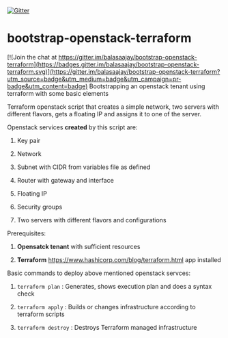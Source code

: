 [![Gitter](https://badges.gitter.im/balasaajay/bootstrap-openstack-terraform.svg)](https://gitter.im/balasaajay/bootstrap-openstack-terraform?utm_source=badge&utm_medium=badge&utm_campaign=pr-badge)

# bootstrap-openstack-terraform

[![Join the chat at https://gitter.im/balasaajay/bootstrap-openstack-terraform](https://badges.gitter.im/balasaajay/bootstrap-openstack-terraform.svg)](https://gitter.im/balasaajay/bootstrap-openstack-terraform?utm_source=badge&utm_medium=badge&utm_campaign=pr-badge&utm_content=badge)
Bootstrapping an openstack tenant using terraform with some basic elements

Terraform openstack script that creates a simple network, two servers with different flavors, gets a floating IP and assigns it to one of the server.

Openstack services **created** by this script are:

1) Key pair

2) Network

3) Subnet with CIDR from variables file as defined

4) Router with gateway and interface

5) Floating IP

6) Security groups

7) Two servers with different flavors and configurations

Prerequisites:

1) **Opensatck tenant** with sufficient resources

2) **Terraform** <https://www.hashicorp.com/blog/terraform.html> app installed

Basic commands to deploy above mentioned openstack servces:

1) ```terraform plan``` :  Generates, shows execution plan and does a syntax check

2) ```terraform apply``` : Builds or changes infrastructure according to terraform scripts

3) ```terraform destroy``` : Destroys Terraform managed infrastructure


